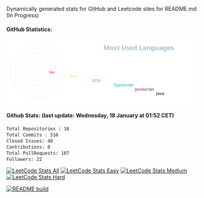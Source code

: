 Dynamically generated stats for GitHub and Leetcode sites for README.md (In Progress)

#### GitHub Statistics:

![chart-bar](/assets/chart.svg)

#### Github Stats: (last update: Wednesday, 18 January at 01:52 CET)
	Total Repositories : 16
	Total Commits : 516
	Closed Issues: 48
	Contributions: 0
	Total PullRequests: 107
	Followers: 22

[![LeetCode Stats All](https://img.shields.io/badge/LEETCODE%20SOLVED%20PROBLEMS%20%3A-134-orange)](https://leetcode.com/meugenom/)
[![LeetCode Stats Easy](https://img.shields.io/badge/EASY%20%3A-66-brightgreen)](https://leetcode.com/meugenom/)
[![LeetCode Stats Medium](https://img.shields.io/badge/MEDIUM%20%3A-63-yellow)](https://leetcode.com/meugenom/)
[![LeetCode Stats Hard](https://img.shields.io/badge/HARD%20%3A-5-red)](https://leetcode.com/meugenom/)

[![README build](https://github.com/meugenom/github-leetcode-stats/actions/workflows/main.yml/badge.svg)](https://github.com/meugenom/github-leetcode-stats/actions/workflows/main.yml)

